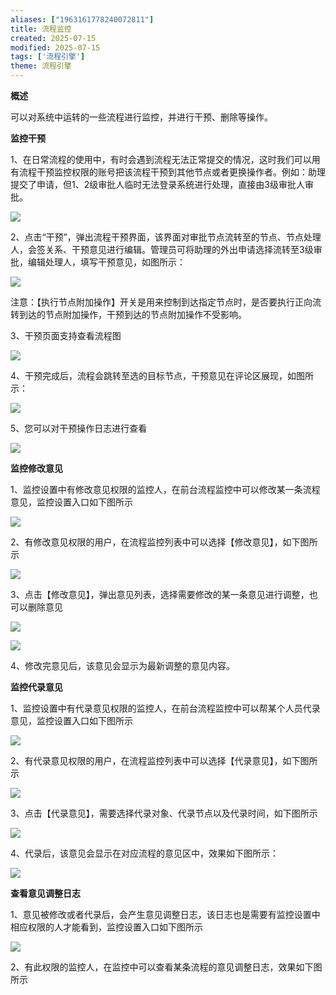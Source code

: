 ```yaml
---
aliases: ["1963161778240072811"]
title: 流程监控
created: 2025-07-15
modified: 2025-07-15
tags: ['流程引擎']
theme: 流程引擎
---
```


**概述**

可以对系统中运转的一些流程进行监控，并进行干预、删除等操作。

**监控干预**

1、在日常流程的使用中，有时会遇到流程无法正常提交的情况，这时我们可以用有流程干预监控权限的账号把该流程干预到其他节点或者更换操作者。例如：助理提交了申请，但1、2级审批人临时无法登录系统进行处理，直接由3级审批人审批。

![](https://myhelpdoc.oss-cn-heyuan.aliyuncs.com/mdimages/99a20dc4be73de8d231fbd79559b406b.jpg)

2、点击“干预”，弹出流程干预界面，该界面对审批节点流转至的节点、节点处理人，会签关系、干预意见进行编辑。管理员可将助理的外出申请选择流转至3级审批，编辑处理人，填写干预意见，如图所示：

![](https://myhelpdoc.oss-cn-heyuan.aliyuncs.com/mdimages/bd77d600df0882e1b1e0af8b7bfbac01.jpg)

注意：【执行节点附加操作】开关是用来控制到达指定节点时，是否要执行正向流转到达的节点附加操作，干预到达的节点附加操作不受影响。

3、干预页面支持查看流程图

![](https://myhelpdoc.oss-cn-heyuan.aliyuncs.com/mdimages/8a78f5664a47e38d29660239cc224ca7.jpg)

4、干预完成后，流程会跳转至选的目标节点，干预意见在评论区展现，如图所示：

![](https://myhelpdoc.oss-cn-heyuan.aliyuncs.com/mdimages/4babd7fe1edcd7d7941ca4aa33111140.jpg)

5、您可以对干预操作日志进行查看

![](https://myhelpdoc.oss-cn-heyuan.aliyuncs.com/mdimages/3e3d64c6f6a91ab65a550db8958f80f2.jpg)

**监控修改意见**

1、监控设置中有修改意见权限的监控人，在前台流程监控中可以修改某一条流程意见，监控设置入口如下图所示

![](https://myhelpdoc.oss-cn-heyuan.aliyuncs.com/mdimages/970bd47927948d982a7279736fab9480.jpg)

2、有修改意见权限的用户，在流程监控列表中可以选择【修改意见】，如下图所示

![](https://myhelpdoc.oss-cn-heyuan.aliyuncs.com/mdimages/c118206b56db5b81c30670c8b8740b56.jpg)

3、点击【修改意见】，弹出意见列表，选择需要修改的某一条意见进行调整，也可以删除意见

![](https://myhelpdoc.oss-cn-heyuan.aliyuncs.com/mdimages/0282702b15956c6103bd8370fa297af0.jpg)

![](https://myhelpdoc.oss-cn-heyuan.aliyuncs.com/mdimages/f46ced2c3ff06ac242cb14ddfd57fde3.jpg)

4、修改完意见后，该意见会显示为最新调整的意见内容。

**监控代录意见**

1、监控设置中有代录意见权限的监控人，在前台流程监控中可以帮某个人员代录意见，监控设置入口如下图所示

**![](https://myhelpdoc.oss-cn-heyuan.aliyuncs.com/mdimages/f67eae9b4a4c2e16d380a23e607a30ea.jpg)**

2、有代录意见权限的用户，在流程监控列表中可以选择【代录意见】，如下图所示

**![](https://myhelpdoc.oss-cn-heyuan.aliyuncs.com/mdimages/c8b4b1d1b81889cdf6191fa5ad8b8cf3.jpg)**

3、点击【代录意见】，需要选择代录对象、代录节点以及代录时间，如下图所示

**![](https://myhelpdoc.oss-cn-heyuan.aliyuncs.com/mdimages/bea1bf308e7bbf95f704822f168db555.jpg)**

4、代录后，该意见会显示在对应流程的意见区中，效果如下图所示：

**![](https://myhelpdoc.oss-cn-heyuan.aliyuncs.com/mdimages/5180b240cfe4b75a51f7ca899f90e951.jpg)**

**查看意见调整日志**

1、意见被修改或者代录后，会产生意见调整日志，该日志也是需要有监控设置中相应权限的人才能看到，监控设置入口如下图所示

![](https://myhelpdoc.oss-cn-heyuan.aliyuncs.com/mdimages/4d36853f33731cb00b2f4347dfd9116b.jpg)

2、有此权限的监控人，在监控中可以查看某条流程的意见调整日志，效果如下图所示

